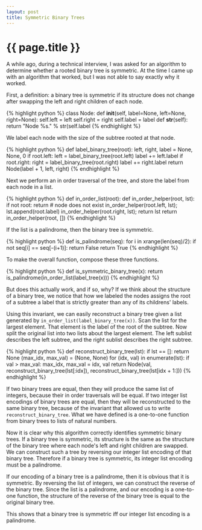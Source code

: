 ```yaml
---
layout: post
title: Symmetric Binary Trees
---
```


# {{ page.title }}

A while ago, during a technical interview,  I was asked for an algorithm
to determine whether a rooted binary tree is symmetric. At the time I came
up with an algorithm that worked, but I was not able to say exactly why it
worked.

First, a definition: a binary tree is symmetric if its structure does not
change after swapping the left and right children of each node. 

{% highlight python %}
class Node:
    def __init__(self, label=None, left=None, right=None):
        self.left = left
        self.right = right
        self.label = label
    def __str__(self):
        return "Node %s." % str(self.label
{% endhighlight %}

We label each node with the size of the subtree rooted at that node.

{% highlight python %}
def label_binary_tree(root):
    left, right, label = None, None, 0
    if root.left:
        left = label_binary_tree(root.left)
        label += left.label
    if root.right:
        right = label_binary_tree(root.right)
        label += right.label
    return Node(label + 1, left, right)
{% endhighlight %}

Next we perform an in order traversal of the tree, and store the label
from each node in a list.

{% highlight python %}
def in_order_list(root):
    def in_order_helper(root, lst):
        if not root: return    # node does not exist
        in_order_helper(root.left, lst);
        lst.append(root.label)
        in_order_helper(root.right, lst);
        return lst
    return in_order_helper(root, [])
{% endhighlight %}

If the list is a palindrome, then the binary tree is symmetric.

{% highlight python %}
def is_palindrome(seq):
    for i in xrange(len(seq)/2):
        if not seq[i] == seq[-(i+1)]:
            return False
    return True
{% endhighlight %}

To make the overall function, compose these three functions.

{% highlight python %}
def is_symmetric_binary_tree(x): 
    return is_palindrome(in_order_list(label_tree(x)))
{% endhighlight %}

But does this actually work, and if so, why? If we think about the
structure of a binary tree, we notice that how we labeled the nodes
assigns the root of a subtree a label that is strictly greater than any of
its childrens' labels. 

Using this invariant, we can easily reconstruct a binary tree given a list
generated by `in_order_list(label_binary_tree(x))`. Scan the list for the
largest element. That element is the label of the root of the subtree. Now
split the original list into two lists about the largest element. The
left sublist describes the left subtree, and the right sublist describes
the right subtree. 

{% highlight python %}
def reconstruct_binary_tree(lst):
    if lst == []: return None
    (max_idx, max_val) = (None, None)
    for (idx, val) in enumerate(lst):
        if val > max_val:
            max_idx, max_val = idx, val
    return Node(val, reconstruct_binary_tree(lst[:idx]),
                     reconstruct_binary_tree(lst[idx + 1:]))
{% endhighlight %}

If two binary trees are equal, then they will produce the same list of
integers, because their in order traversals will be equal. If two integer
list encodings of binary trees are equal, then they will be reconstructed
to the same binary tree, because of the invariant that allowed us to 
write `reconstruct_binary_tree`. What we have defined is a one-to-one 
function from binary trees to lists of natural numbers. 

Now it is clear why this algorithm correctly identifies symmetric binary 
trees. If a binary tree is symmetric, its structure is the same as the 
structure of the binary tree where each node's left and right children 
are swapped. We can construct such a tree by reversing our integer list 
encoding of that binary tree. Therefore if a binary tree is symmetric, 
its integer list encoding must be a palindrome. 

If our encoding of a binary tree is a palindrome, then it is obvious that 
it is symmetric. By reversing the list of integers, we can construct the 
reverse of the binary tree. Since the list is a palindrome, and our 
encoding is a one-to-one function, the structure of the reverse of the 
binary tree is equal to the original binary tree.

This shows that a binary tree is symmetric iff our integer list encoding 
is a palindrome.

